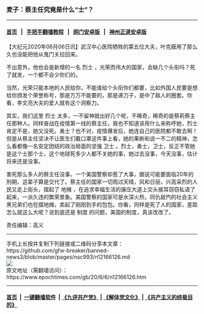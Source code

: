 ### 麦子：蔡主任究竟是什么“士”？
------------------------

#### [首页](https://github.com/gfw-breaker/banned-news3/blob/master/README.md) &nbsp;&nbsp;|&nbsp;&nbsp; [手把手翻墙教程](https://github.com/gfw-breaker/guides/wiki) &nbsp;&nbsp;|&nbsp;&nbsp; [网门安卓版](https://github.com/oGate2/oGate) &nbsp;&nbsp;|&nbsp;&nbsp; [神州正道安卓版](https://github.com/SzzdOgate/update) 



<div><p>
 【大纪元2020年06月06日讯】武汉中心医院牺牲的第五位大夫，叶克膜用了那么久也没能把他从鬼门关拉回来。
</p>
<p>
 不出意外，他也会是新增的一名
 <ok href="https://www.epochtimes.com/gb/tag/%E7%83%88%E5%A3%AB.html">
  烈士
 </ok>
 ，光荣而伟大的国家，会缺几个头衔吗？死了就发，一个都不会少你们的。
</p>
<p>
 当然，光荣只能本地的人民给你，不能谁给个头衔你们都要，比如外国人民要是想给你颁发个荣誉称号，那是万万不能要的，那是递刀子，是中了敌人的圈套。你看，李文亮大夫的爱人就有这个洞察力。
</p>
<p>
 其实，我们这里
 <ok href="https://www.epochtimes.com/gb/tag/%E7%83%88%E5%A3%AB.html">
  烈士
 </ok>
 太多，一不留神就出好几个呢，不稀奇，稀奇的是蔡莉蔡主任那种人。同样奋战在疫情第一线的蔡主任，我也不知道该用什么来称呼她，烈士肯定不是，她又没死。勇士？也不对，疫情爆发后，她连自己的医院都不敢去啊！但是从蔡主任坚决不让医生们戴口罩这件事上看，她的果断和说一不二的精神，怎么看都像一名安定团结的政治局面的坚强
 <ok href="https://www.epochtimes.com/gb/tag/%E5%8D%AB%E5%A3%AB.html">
  卫士
 </ok>
 。烈士，勇士，卫士，反正不管她是这个士那个士，这个地球死多少人都不关她的事，她过去没事，今天没事，估计将来还是没事。
</p>
<p>
 害死那么多人的蔡主任没事，一个美国警察却惹了大事，据说可能要面临20年的刑期，这辈子算是交代了。蔡主任的国家一切雨过天晴，风和日丽，兴高采烈的人民又走上街头，摆起了
 <ok href="https://www.epochtimes.com/gb/tag/%E5%9C%B0%E6%91%8A.html">
  地摊
 </ok>
 ，在追求幸福生活的康庄大道上交头接耳窃窃私语了起来，一派久违的繁荣景象。美国警察的国家可是水深火热，同仇敌忾的社会主义黑兄弟们也在摆地摊，卖起了刚刚到手的包包。你看，同样是死了人的国家，差距怎么就这么大呢？说到底还是
 <ok href="https://www.epochtimes.com/gb/tag/%E5%88%B6%E5%BA%A6.html">
  制度
 </ok>
 的问题，美国的制度，真该改改了。
</p>
<p>
 责任编辑：高义
</p>
</div>
<hr/>
手机上长按并复制下列链接或二维码分享本文章：<br/>
https://github.com/gfw-breaker/banned-news3/blob/master/pages/nsc993/n12166126.md <br/>
<a href='https://github.com/gfw-breaker/banned-news3/blob/master/pages/nsc993/n12166126.md'><img src='https://github.com/gfw-breaker/banned-news3/blob/master/pages/nsc993/n12166126.md.png'/></a> <br/>
原文地址（需翻墙访问）：https://www.epochtimes.com/gb/20/6/6/n12166126.htm


------------------------
#### [首页](https://github.com/gfw-breaker/banned-news3/blob/master/README.md) &nbsp;|&nbsp; [一键翻墙软件](https://github.com/gfw-breaker/nogfw/blob/master/README.md) &nbsp;| [《九评共产党》](https://github.com/gfw-breaker/9ping.md/blob/master/README.md#九评之一评共产党是什么) | [《解体党文化》](https://github.com/gfw-breaker/jtdwh.md/blob/master/README.md) | [《共产主义的终极目的》](https://github.com/gfw-breaker/gczydzjmd.md/blob/master/README.md)


<img src='http://gfw-breaker.win/banned-news3/pages/nsc993/n12166126.md' width='0px' height='0px'/>